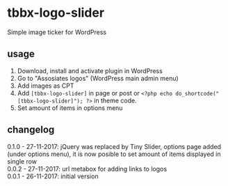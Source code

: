# tbbx-logo-slider
Simple image ticker for WordPress

## usage
1. Download, install and activate plugin in WordPress  
2. Go to "Assosiates logos" (WordPress main admin menu)  
3. Add images as CPT  
4. Add `[tbbx-logo-slider]` in page or post or `<?php echo do_shortcode("[tbbx-logo-slider]"); ?>` in theme code.  
5. Set amount of items in options menu  

## changelog
0.1.0 - 27-11-2017: jQuery was replaced by Tiny Slider, options page added (under options menu), it is now posible to set amount of items displayed in single row  
0.0.2 - 27-11-2017: url metabox for adding links to logos  
0.0.1 - 26-11-2017: initial version  

